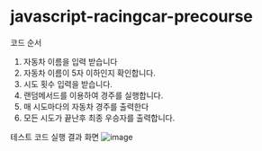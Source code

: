 # javascript-racingcar-precourse

코드 순서
1. 자동차 이름을 입력 받습니다
2. 자동차 이름이 5자 이하인지 확인합니다.
3. 시도 횟수 입력을 받습니다.
4. 랜덤메서드를 이용하여 경주를 실행합니다.
5. 매 시도마다의 자동차 경주를 출력한다
6. 모든 시도가 끝난후 최종 우승자를 출력합니다.


테스트 코드 실행 결과 화면
![image](https://github.com/user-attachments/assets/a8739562-8033-459c-a434-d8ba8747f8d5)
